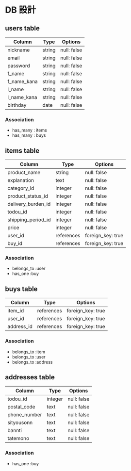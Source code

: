 # DB 設計

## users table

| Column             | Type                | Options                 |
|--------------------|---------------------|-------------------------|
| nickname           | string              | null: false             |
| email              | string              | null: false             |
| password           | string              | null: false             |
| f_name             | string              | null: false             |
| f_name_kana        | string              | null: false             |
| l_name             | string              | null: false             |
| l_name_kana        | string              | null: false             |
| birthday           | date                | null: false             |

### Association
* has_many : items
* has_many : buys


## items table

| Column                         | Type       | Options           |
|--------------------------------|------------|-------------------|
| product_name                   | string     | null: false       |
| explanation                    | text       | null: false       |
| category_id                    | integer    | null: false       |
| product_status_id              | integer    | null: false       |
| delivery_burden_id             | integer    | null: false       |
| todou_id                       | integer    | null: false       |
| shipping_period_id             | integer    | null: false       |
| price                          | integer    | null: false       |
| user_id                        | references | foreign_key: true |
| buy_id                         | references | foreign_key: true |

### Association
- belongs_to :user
- has_one :buy


## buys table

| Column         | Type        | Options           |
|----------------|-------------|-------------------|
| item_id        | references  | foreign_key: true |
| user_id        | references  | foreign_key: true |
| address_id     | references  | foreign_key: true |

### Association
- belongs_to :item
- belongs_to :user
- belongs_to :address


## addresses table

| Column         | Type        | Options           |
|----------------|-------------|-------------------|
| todou_id       | integer     | null: false       |
| postal_code    | text        | null: false       |
| phone_number   | text        | null: false       |
| sityousonn     | text        | null: false       |
| bannti         | text        | null: false       |
| tatemono       | text        | null: false       |

### Association
- has_one :buy